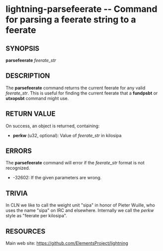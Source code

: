 lightning-parsefeerate -- Command for parsing a feerate string to a feerate
===========================================================================

SYNOPSIS
--------

**parsefeerate** *feerate\_str*

DESCRIPTION
-----------

The **parsefeerate** command returns the current feerate for any valid
*feerate\_str*. This is useful for finding the current feerate that a
**fundpsbt** or **utxopsbt** command might use.

RETURN VALUE
------------

[comment]: # (GENERATE-FROM-SCHEMA-START)
On success, an object is returned, containing:

- **perkw** (u32, optional): Value of *feerate\_str* in kilosipa

[comment]: # (GENERATE-FROM-SCHEMA-END)

ERRORS
------

The **parsefeerate** command will error if the *feerate\_str* format is
not recognized.

- -32602: If the given parameters are wrong.

TRIVIA
------

In CLN we like to call the weight unit "sipa"
in honor of Pieter Wuille,
who uses the name "sipa" on IRC and elsewhere.
Internally we call the *perkw* style as "feerate per kilosipa".

RESOURCES
---------

Main web site: <https://github.com/ElementsProject/lightning>

[comment]: # ( SHA256STAMP:d192483fc5442582e9765fcb0657f3470083a1acfffdcbf72b9e414581a7f0e3)
